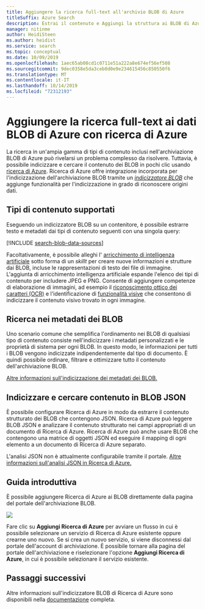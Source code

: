 ```yaml
---
title: Aggiungere la ricerca full-text all'archivio BLOB di Azure
titleSuffix: Azure Search
description: Estrai il contenuto e Aggiungi la struttura ai BLOB di Azure durante la compilazione di un indice di ricerca full-text in ricerca di Azure.
manager: nitinme
author: HeidiSteen
ms.author: heidist
ms.service: search
ms.topic: conceptual
ms.date: 10/09/2019
ms.openlocfilehash: 1aec65ab08cd1c0711e51a222a8e674ef56ef508
ms.sourcegitcommit: 9dec0358e5da3ceb0d0e9e234615456c850550f6
ms.translationtype: MT
ms.contentlocale: it-IT
ms.lasthandoff: 10/14/2019
ms.locfileid: "72312193"
---
```

# <a name="add-full-text-search-to-azure-blob-data-using-azure-search"></a>Aggiungere la ricerca full-text ai dati BLOB di Azure con ricerca di Azure

La ricerca in un'ampia gamma di tipi di contenuto inclusi nell'archiviazione BLOB di Azure può rivelarsi un problema complesso da risolvere. Tuttavia, è possibile indicizzare e cercare il contenuto dei BLOB in pochi clic usando [ricerca di Azure](search-what-is-azure-search.md). Ricerca di Azure offre integrazione incorporata per l'indicizzazione dell'archiviazione BLOB tramite un [*indicizzatore BLOB*](search-howto-indexing-azure-blob-storage.md) che aggiunge funzionalità per l'indicizzazione in grado di riconoscere origini dati.

## <a name="supported-content-types"></a>Tipi di contenuto supportati

Eseguendo un indicizzatore BLOB su un contenitore, è possibile estrarre testo e metadati dai tipi di contenuto seguenti con una singola query:

[!INCLUDE [search-blob-data-sources](../../includes/search-blob-data-sources.md)]

Facoltativamente, è possibile alleghi l' [arricchimento di intelligenza artificiale](search-blob-ai-integration.md) sotto forma di un *skillt* per creare nuove informazioni e strutture dai BLOB, incluse le rappresentazioni di testo dei file di immagine. L'aggiunta di arricchimento intelligenza artificiale espande l'elenco dei tipi di contenuto per includere JPEG e PNG. Consente di aggiungere competenze di elaborazione di immagini, ad esempio il [riconoscimento ottico dei caratteri (OCR)](cognitive-search-skill-ocr.md) e l'identificazione di [funzionalità visive](cognitive-search-skill-image-analysis.md) che consentono di indicizzare il contenuto visivo trovato in ogni immagine.

## <a name="search-through-your-blob-metadata"></a>Ricerca nei metadati dei BLOB
Uno scenario comune che semplifica l'ordinamento nei BLOB di qualsiasi tipo di contenuto consiste nell'indicizzare i metadati personalizzati e le proprietà di sistema per ogni BLOB. In questo modo, le informazioni per tutti i BLOB vengono indicizzate indipendentemente dal tipo di documento. È quindi possibile ordinare, filtrare e ottimizzare tutto il contenuto dell'archiviazione BLOB.

[Altre informazioni sull'indicizzazione dei metadati dei BLOB.](https://aka.ms/azsblobmetadataindexing)

## <a name="index-and-search-through-json-blobs"></a>Indicizzare e cercare contenuto in BLOB JSON
È possibile configurare Ricerca di Azure in modo da estrarre il contenuto strutturato dei BLOB che contengono JSON. Ricerca di Azure può leggere BLOB JSON e analizzare il contenuto strutturato nei campi appropriati di un documento di Ricerca di Azure. Ricerca di Azure può anche usare BLOB che contengono una matrice di oggetti JSON ed eseguire il mapping di ogni elemento a un documento di Ricerca di Azure separato.

L'analisi JSON non è attualmente configurabile tramite il portale. [Altre informazioni sull'analisi JSON in Ricerca di Azure.](https://aka.ms/azsjsonblobindexing)

## <a name="quickstart"></a>Guida introduttiva
È possibile aggiungere Ricerca di Azure ai BLOB direttamente dalla pagina del portale dell'archiviazione BLOB.

![](./media/search-blob-storage-integration/blob-blade.png)

Fare clic su **Aggiungi Ricerca di Azure** per avviare un flusso in cui è possibile selezionare un servizio di Ricerca di Azure esistente oppure crearne uno nuovo. Se si crea un nuovo servizio, si viene disconnessi dal portale dell'account di archiviazione. È possibile tornare alla pagina del portale dell'archiviazione e riselezionare l'opzione **Aggiungi Ricerca di Azure**, in cui è possibile selezionare il servizio esistente.

## <a name="next-steps"></a>Passaggi successivi
Altre informazioni sull'indicizzatore BLOB di Ricerca di Azure sono disponibili nella [documentazione](https://aka.ms/azsblobindexer) completa.
